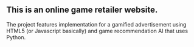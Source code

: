 ## This is an online game retailer website.

The project features implementation for a gamified advertisement using HTML5 (or Javascript basically) and game recommendation AI that uses Python.

